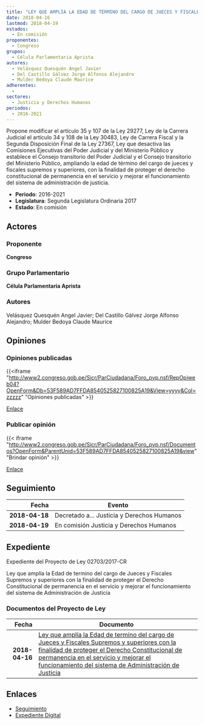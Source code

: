 ```yaml
---
title: "LEY QUE AMPLÍA LA EDAD DE TÉRMINO DEL CARGO DE JUECES Y FISCALES SUPREMOS Y SUPERIORES CON LA FINALIDAD DE PROTEGER EL DERECHO CONSTITUCIONAL DE PERMANENCIA EN EL SERVICIO Y MEJORAR EL FUNCIONAMIENTO DEL SISTEMA DE ADMINISTRACIÓN DE JUSTICIA"
date: 2018-04-16
lastmod: 2018-04-19
estados: 
  - En comisión
proponentes: 
  - Congreso
grupos: 
  - Célula Parlamentaria Aprista
autores: 
  - Velásquez Quesquén Angel Javier
  - Del Castillo Gálvez Jorge Alfonso Alejandro
  - Mulder Bedoya Claude Maurice
adherentes: 
  - 
sectores: 
  - Justicia y Derechos Humanos
periodos: 
  - 2016-2021
---
```


Propone modificar el artículo 35 y 107 de la Ley 29277, Ley de la Carrera Judicial el artículo 34 y 108 de la Ley 30483, Ley de Carrera Fiscal y la Segunda Disposición Final de la Ley 27367, Ley que desactiva las Comisiones Ejecutivas del Poder Judicial y del Ministerio Público y establece el Consejo transitorio del Poder Judicial y el Consejo transitorio del Ministerio Público, ampliando la edad de término del cargo de jueces y fiscales supremos y superiores, con la finalidad de proteger el derecho constitucional de permanencia en el servicio y mejorar el funcionamiento del sistema de administración de justicia.

- **Periodo**: 2016-2021
- **Legislatura**: Segunda Legislatura Ordinaria 2017
- **Estado**: En comisión

## Actores

### Proponente

**Congreso**

### Grupo Parlamentario

**Célula Parlamentaria Aprista**

### Autores

Velásquez Quesquén Angel Javier; Del Castillo Gálvez Jorge Alfonso Alejandro; Mulder Bedoya Claude Maurice


## Opiniones

### Opiniones publicadas

{{<iframe "http://www2.congreso.gob.pe/Sicr/ParCiudadana/Foro_pvp.nsf/RepOpiweb04?OpenForm&Db=53F589AD7FFDA8540525827100825A19&View=yyyy&Col=zzzzz" "Opiniones publicadas" >}}

[Enlace](http://www2.congreso.gob.pe/Sicr/ParCiudadana/Foro_pvp.nsf/RepOpiweb04?OpenForm&Db=53F589AD7FFDA8540525827100825A19&View=yyyy&Col=zzzzz)
### Publicar opinión

{{< iframe "http://www2.congreso.gob.pe/Sicr/ParCiudadana/Foro_pvp.nsf/Documentos?OpenForm&ParentUnid=53F589AD7FFDA8540525827100825A19&view" "Brindar opinión" >}}

[Enlace](http://www2.congreso.gob.pe/Sicr/ParCiudadana/Foro_pvp.nsf/Documentos?OpenForm&ParentUnid=53F589AD7FFDA8540525827100825A19&view)

## Seguimiento

| Fecha | Evento |
|------:|--------|
| **2018-04-18** | Decretado a... Justicia y Derechos Humanos|
| **2018-04-19** | En comisión Justicia y Derechos Humanos|


## Expediente

Expediente del Proyecto de Ley 02703/2017-CR

Ley que amplía la Edad de termino del cargo de Jueces y Fiscales Supremos y superiores con la finalidad de proteger el Derecho Constitucional de permanencia en el servicio y mejorar el funcionamiento del sistema de Administración de Justicia


### Documentos del Proyecto de Ley

| Fecha | Documento |
|------:|--------|
| **2018-04-16** | [Ley que amplía la Edad de termino del cargo de Jueces y Fiscales Supremos y superiores con la finalidad de proteger el Derecho Constitucional de permanencia en el servicio y mejorar el funcionamiento del sistema de Administración de Justicia](http://www.leyes.congreso.gob.pe/Documentos/2016_2021/Proyectos_de_Ley_y_de_Resoluciones_Legislativas/PL0270320180416..pdf) |

## Enlaces 

- [Seguimiento](http://www2.congreso.gob.pehttp://www2.congreso.gob.pe/Sicr/TraDocEstProc/CLProLey2016.nsf/f7fff46988ca05b1052578e100829cc7/7ca6ffdd4e3f4ce40525827100736475?OpenDocument)
- [Expediente Digital](http://www2.congreso.gob.pehttp://www2.congreso.gob.pe/Sicr/TraDocEstProc/CLProLey2016.nsf/f7fff46988ca05b1052578e100829cc7/7ca6ffdd4e3f4ce40525827100736475?OpenDocument&Click=05257FB7005EB655.eb71d0cf91d8294e05256cdf006b5706/$Body/0.1C6C)
